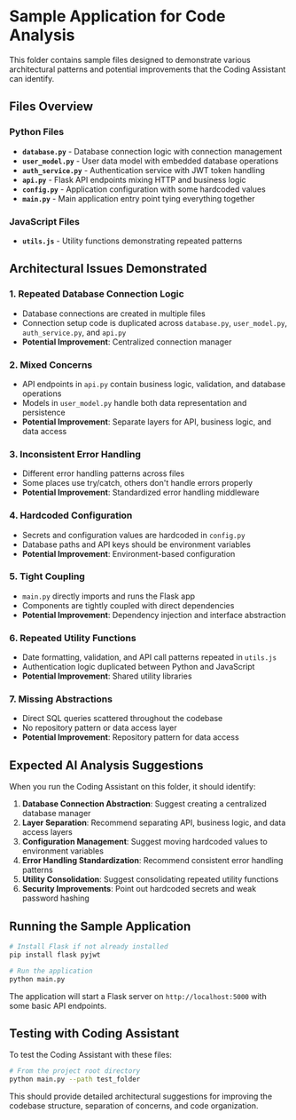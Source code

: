 # Sample Application for Code Analysis

This folder contains sample files designed to demonstrate various architectural patterns and potential improvements that the Coding Assistant can identify.

## Files Overview

### Python Files
- **`database.py`** - Database connection logic with connection management
- **`user_model.py`** - User data model with embedded database operations
- **`auth_service.py`** - Authentication service with JWT token handling
- **`api.py`** - Flask API endpoints mixing HTTP and business logic
- **`config.py`** - Application configuration with some hardcoded values
- **`main.py`** - Main application entry point tying everything together

### JavaScript Files
- **`utils.js`** - Utility functions demonstrating repeated patterns

## Architectural Issues Demonstrated

### 1. **Repeated Database Connection Logic**
- Database connections are created in multiple files
- Connection setup code is duplicated across `database.py`, `user_model.py`, `auth_service.py`, and `api.py`
- **Potential Improvement**: Centralized connection manager

### 2. **Mixed Concerns**
- API endpoints in `api.py` contain business logic, validation, and database operations
- Models in `user_model.py` handle both data representation and persistence
- **Potential Improvement**: Separate layers for API, business logic, and data access

### 3. **Inconsistent Error Handling**
- Different error handling patterns across files
- Some places use try/catch, others don't handle errors properly
- **Potential Improvement**: Standardized error handling middleware

### 4. **Hardcoded Configuration**
- Secrets and configuration values are hardcoded in `config.py`
- Database paths and API keys should be environment variables
- **Potential Improvement**: Environment-based configuration

### 5. **Tight Coupling**
- `main.py` directly imports and runs the Flask app
- Components are tightly coupled with direct dependencies
- **Potential Improvement**: Dependency injection and interface abstraction

### 6. **Repeated Utility Functions**
- Date formatting, validation, and API call patterns repeated in `utils.js`
- Authentication logic duplicated between Python and JavaScript
- **Potential Improvement**: Shared utility libraries

### 7. **Missing Abstractions**
- Direct SQL queries scattered throughout the codebase
- No repository pattern or data access layer
- **Potential Improvement**: Repository pattern for data access

## Expected AI Analysis Suggestions

When you run the Coding Assistant on this folder, it should identify:

1. **Database Connection Abstraction**: Suggest creating a centralized database manager
2. **Layer Separation**: Recommend separating API, business logic, and data access layers
3. **Configuration Management**: Suggest moving hardcoded values to environment variables
4. **Error Handling Standardization**: Recommend consistent error handling patterns
5. **Utility Consolidation**: Suggest consolidating repeated utility functions
6. **Security Improvements**: Point out hardcoded secrets and weak password hashing

## Running the Sample Application

```bash
# Install Flask if not already installed
pip install flask pyjwt

# Run the application
python main.py
```

The application will start a Flask server on `http://localhost:5000` with some basic API endpoints.

## Testing with Coding Assistant

To test the Coding Assistant with these files:

```bash
# From the project root directory
python main.py --path test_folder
```

This should provide detailed architectural suggestions for improving the codebase structure, separation of concerns, and code organization.
